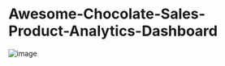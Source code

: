 # Awesome-Chocolate-Sales-Product-Analytics-Dashboard

![image](https://github.com/user-attachments/assets/51b6dd3c-8d64-4a0e-ab9f-d74385dc40bb)
